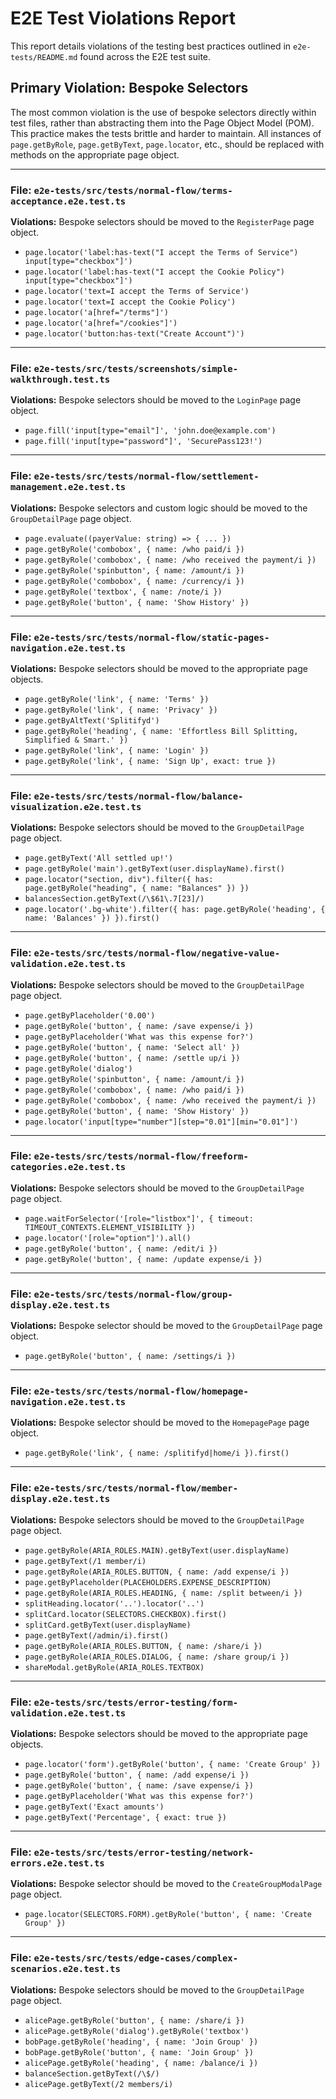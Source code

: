 # E2E Test Violations Report

This report details violations of the testing best practices outlined in `e2e-tests/README.md` found across the E2E test suite.

## Primary Violation: Bespoke Selectors

The most common violation is the use of bespoke selectors directly within test files, rather than abstracting them into the Page Object Model (POM). This practice makes the tests brittle and harder to maintain. All instances of `page.getByRole`, `page.getByText`, `page.locator`, etc., should be replaced with methods on the appropriate page object.

---

### File: `e2e-tests/src/tests/normal-flow/terms-acceptance.e2e.test.ts`

**Violations:** Bespoke selectors should be moved to the `RegisterPage` page object.

- `page.locator('label:has-text("I accept the Terms of Service") input[type="checkbox"]')`
- `page.locator('label:has-text("I accept the Cookie Policy") input[type="checkbox"]')`
- `page.locator('text=I accept the Terms of Service')`
- `page.locator('text=I accept the Cookie Policy')`
- `page.locator('a[href="/terms"]')`
- `page.locator('a[href="/cookies"]')`
- `page.locator('button:has-text("Create Account")')`

---

### File: `e2e-tests/src/tests/screenshots/simple-walkthrough.test.ts`

**Violations:** Bespoke selectors should be moved to the `LoginPage` page object.

- `page.fill('input[type="email"]', 'john.doe@example.com')`
- `page.fill('input[type="password"]', 'SecurePass123!')`

---

### File: `e2e-tests/src/tests/normal-flow/settlement-management.e2e.test.ts`

**Violations:** Bespoke selectors and custom logic should be moved to the `GroupDetailPage` page object.

- `page.evaluate((payerValue: string) => { ... })`
- `page.getByRole('combobox', { name: /who paid/i })`
- `page.getByRole('combobox', { name: /who received the payment/i })`
- `page.getByRole('spinbutton', { name: /amount/i })`
- `page.getByRole('combobox', { name: /currency/i })`
- `page.getByRole('textbox', { name: /note/i })`
- `page.getByRole('button', { name: 'Show History' })`

---

### File: `e2e-tests/src/tests/normal-flow/static-pages-navigation.e2e.test.ts`

**Violations:** Bespoke selectors should be moved to the appropriate page objects.

- `page.getByRole('link', { name: 'Terms' })`
- `page.getByRole('link', { name: 'Privacy' })`
- `page.getByAltText('Splitifyd')`
- `page.getByRole('heading', { name: 'Effortless Bill Splitting, Simplified & Smart.' })`
- `page.getByRole('link', { name: 'Login' })`
- `page.getByRole('link', { name: 'Sign Up', exact: true })`

---

### File: `e2e-tests/src/tests/normal-flow/balance-visualization.e2e.test.ts`

**Violations:** Bespoke selectors should be moved to the `GroupDetailPage` page object.

- `page.getByText('All settled up!')`
- `page.getByRole('main').getByText(user.displayName).first()`
- `page.locator("section, div").filter({ has: page.getByRole("heading", { name: "Balances" }) })`
- `balancesSection.getByText(/\$61\.7[23]/)`
- `page.locator('.bg-white').filter({ has: page.getByRole('heading', { name: 'Balances' }) }).first()`

---

### File: `e2e-tests/src/tests/normal-flow/negative-value-validation.e2e.test.ts`

**Violations:** Bespoke selectors should be moved to the `GroupDetailPage` page object.

- `page.getByPlaceholder('0.00')`
- `page.getByRole('button', { name: /save expense/i })`
- `page.getByPlaceholder('What was this expense for?')`
- `page.getByRole('button', { name: 'Select all' })`
- `page.getByRole('button', { name: /settle up/i })`
- `page.getByRole('dialog')`
- `page.getByRole('spinbutton', { name: /amount/i })`
- `page.getByRole('combobox', { name: /who paid/i })`
- `page.getByRole('combobox', { name: /who received the payment/i })`
- `page.getByRole('button', { name: 'Show History' })`
- `page.locator('input[type="number"][step="0.01"][min="0.01"]')`

---

### File: `e2e-tests/src/tests/normal-flow/freeform-categories.e2e.test.ts`

**Violations:** Bespoke selectors should be moved to the `GroupDetailPage` page object.

- `page.waitForSelector('[role="listbox"]', { timeout: TIMEOUT_CONTEXTS.ELEMENT_VISIBILITY })`
- `page.locator('[role="option"]').all()`
- `page.getByRole('button', { name: /edit/i })`
- `page.getByRole('button', { name: /update expense/i })`

---

### File: `e2e-tests/src/tests/normal-flow/group-display.e2e.test.ts`

**Violations:** Bespoke selector should be moved to the `GroupDetailPage` page object.

- `page.getByRole('button', { name: /settings/i })`

---

### File: `e2e-tests/src/tests/normal-flow/homepage-navigation.e2e.test.ts`

**Violations:** Bespoke selector should be moved to the `HomepagePage` page object.

- `page.getByRole('link', { name: /splitifyd|home/i }).first()`

---

### File: `e2e-tests/src/tests/normal-flow/member-display.e2e.test.ts`

**Violations:** Bespoke selectors should be moved to the `GroupDetailPage` page object.

- `page.getByRole(ARIA_ROLES.MAIN).getByText(user.displayName)`
- `page.getByText(/1 member/i)`
- `page.getByRole(ARIA_ROLES.BUTTON, { name: /add expense/i })`
- `page.getByPlaceholder(PLACEHOLDERS.EXPENSE_DESCRIPTION)`
- `page.getByRole(ARIA_ROLES.HEADING, { name: /split between/i })`
- `splitHeading.locator('..').locator('..')`
- `splitCard.locator(SELECTORS.CHECKBOX).first()`
- `splitCard.getByText(user.displayName)`
- `page.getByText(/admin/i).first()`
- `page.getByRole(ARIA_ROLES.BUTTON, { name: /share/i })`
- `page.getByRole(ARIA_ROLES.DIALOG, { name: /share group/i })`
- `shareModal.getByRole(ARIA_ROLES.TEXTBOX)`

---

### File: `e2e-tests/src/tests/error-testing/form-validation.e2e.test.ts`

**Violations:** Bespoke selectors should be moved to the appropriate page objects.

- `page.locator('form').getByRole('button', { name: 'Create Group' })`
- `page.getByRole('button', { name: /add expense/i })`
- `page.getByRole('button', { name: /save expense/i })`
- `page.getByPlaceholder('What was this expense for?')`
- `page.getByText('Exact amounts')`
- `page.getByText('Percentage', { exact: true })`

---

### File: `e2e-tests/src/tests/error-testing/network-errors.e2e.test.ts`

**Violations:** Bespoke selector should be moved to the `CreateGroupModalPage` page object.

- `page.locator(SELECTORS.FORM).getByRole('button', { name: 'Create Group' })`

---

### File: `e2e-tests/src/tests/edge-cases/complex-scenarios.e2e.test.ts`

**Violations:** Bespoke selectors should be moved to the `GroupDetailPage` page object.

- `alicePage.getByRole('button', { name: /share/i })`
- `alicePage.getByRole('dialog').getByRole('textbox')`
- `bobPage.getByRole('heading', { name: 'Join Group' })`
- `bobPage.getByRole('button', { name: 'Join Group' })`
- `alicePage.getByRole('heading', { name: /balance/i })`
- `balanceSection.getByText(/\$/)`
- `alicePage.getByText(/2 members/i)`
